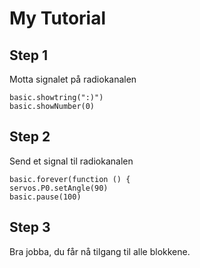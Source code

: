 # My Tutorial

## Step 1

Motta signalet på radiokanalen

```blocks
basic.showtring(":)")
basic.showNumber(0)
```

## Step 2

Send et signal til radiokanalen
```blocks
basic.forever(function () {
servos.P0.setAngle(90)
basic.pause(100)
```


## Step 3

Bra jobba, du får nå tilgang til alle blokkene. 